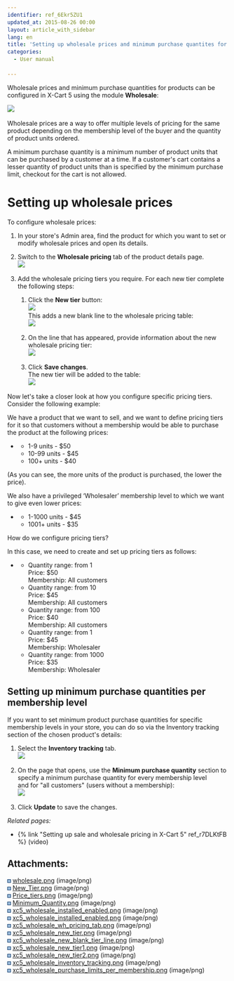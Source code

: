 ```yaml
---
identifier: ref_6Ekr5ZU1
updated_at: 2015-08-26 00:00
layout: article_with_sidebar
lang: en
title: 'Setting up wholesale prices and minimum purchase quantites for different membership levels'
categories:
  - User manual

---
```



Wholesale prices and minimum purchase quantities for products can be configured in X-Cart 5 using the module **Wholesale**:

![]({{site.baseurl}}/attachments/6389808/8719226.png?effects=drop-shadow)

Wholesale prices are a way to offer multiple levels of pricing for the same product depending on the membership level of the buyer and the quantity of product units ordered.

A minimum purchase quantity is a minimum number of product units that can be purchased by a customer at a time. If a customer's cart contains a lesser quantity of product units than is specified by the minimum purchase limit, checkout for the cart is not allowed.  

# Setting up wholesale prices

To configure wholesale prices:

1.  In your store's Admin area, find the product for which you want to set or modify wholesale prices and open its details.
2.  Switch to the **Wholesale pricing** tab of the product details page.   
    ![]({{site.baseurl}}/attachments/6389808/8719228.png?effects=drop-shadow)  

3.  Add the wholesale pricing tiers you require. For each new tier complete the following steps:
    1.  Click the **New tier** button:  
        ![]({{site.baseurl}}/attachments/6389808/8719229.png?effects=drop-shadow)  
        This adds a new blank line to the wholesale pricing table:  
        ![]({{site.baseurl}}/attachments/6389808/8719230.png?effects=drop-shadow)  

    2.  On the line that has appeared, provide information about the new wholesale pricing tier:  
        ![]({{site.baseurl}}/attachments/6389808/8719231.png?effects=drop-shadow)
    3.  Click **Save changes**.   
        The new tier will be added to the table:  
        ![]({{site.baseurl}}/attachments/6389808/8719232.png?effects=drop-shadow)

Now let's take a closer look at how you configure specific pricing tiers. Consider the following example:

We have a product that we want to sell, and we want to define pricing tiers for it so that customers without a membership would be able to purchase the product at the following prices:  

*   *   1-9 units - $50
    *   10-99 units - $45
    *   100+ units - $40

(As you can see, the more units of the product is purchased, the lower the price).

We also have a privileged ‘Wholesaler’ membership level to which we want to give even lower prices:

*   *   1-1000 units - $45
    *   1001+ units - $35

How do we configure pricing tiers?

In this case, we need to create and set up pricing tiers as follows:

*   *   Quantity range: from 1  
        Price: $50  
        Membership: All customers
    *   Quantity range: from 10  
        Price: $45  
        Membership: All customers
    *   Quantity range: from 100  
        Price: $40  
        Membership: All customers
    *   Quantity range: from 1  
        Price: $45  
        Membership: Wholesaler
    *   Quantity range: from 1000  
        Price: $35  
        Membership: Wholesaler

## Setting up minimum purchase quantities per membership level

If you want to set minimum product purchase quantities for specific membership levels in your store, you can do so via the Inventory tracking section of the chosen product's details:

1.  Select the **Inventory tracking** tab.  
    ![]({{site.baseurl}}/attachments/6389808/8719233.png?effects=drop-shadow)  

2.  On the page that opens, use the **Minimum purchase quantity** section to specify a minimum purchase quantity for every membership level and for "all customers" (users without a membership):  
    ![]({{site.baseurl}}/attachments/6389808/8719234.png?effects=drop-shadow)  

3.  Click **Update** to save the changes.  

_Related pages:_

*   {% link "Setting up sale and wholesale pricing in X-Cart 5" ref_r7DLKtFB %} (video)

## Attachments:

![](images/icons/bullet_blue.gif) [wholesale.png]({{site.baseurl}}/attachments/6389808/6586466.png) (image/png)  
![](images/icons/bullet_blue.gif) [New_Tier.png]({{site.baseurl}}/attachments/6389808/6586467.png) (image/png)  
![](images/icons/bullet_blue.gif) [Price_tiers.png]({{site.baseurl}}/attachments/6389808/6586469.png) (image/png)  
![](images/icons/bullet_blue.gif) [Minimum_Quantity.png]({{site.baseurl}}/attachments/6389808/6586475.png) (image/png)  
![](images/icons/bullet_blue.gif) [xc5_wholesale_installed_enabled.png]({{site.baseurl}}/attachments/6389808/8719227.png) (image/png)  
![](images/icons/bullet_blue.gif) [xc5_wholesale_installed_enabled.png]({{site.baseurl}}/attachments/6389808/8719226.png) (image/png)  
![](images/icons/bullet_blue.gif) [xc5_wholesale_wh_pricing_tab.png]({{site.baseurl}}/attachments/6389808/8719228.png) (image/png)  
![](images/icons/bullet_blue.gif) [xc5_wholesale_new_tier.png]({{site.baseurl}}/attachments/6389808/8719229.png) (image/png)  
![](images/icons/bullet_blue.gif) [xc5_wholesale_new_blank_tier_line.png]({{site.baseurl}}/attachments/6389808/8719230.png) (image/png)  
![](images/icons/bullet_blue.gif) [xc5_wholesale_new_tier1.png]({{site.baseurl}}/attachments/6389808/8719231.png) (image/png)  
![](images/icons/bullet_blue.gif) [xc5_wholesale_new_tier2.png]({{site.baseurl}}/attachments/6389808/8719232.png) (image/png)  
![](images/icons/bullet_blue.gif) [xc5_wholesale_inventory_tracking.png]({{site.baseurl}}/attachments/6389808/8719233.png) (image/png)  
![](images/icons/bullet_blue.gif) [xc5_wholesale_purchase_limits_per_membership.png]({{site.baseurl}}/attachments/6389808/8719234.png) (image/png)